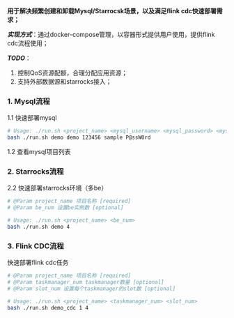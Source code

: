**用于解决频繁创建和卸载Mysql/Starrocsk场景，以及满足flink cdc快速部署需求；**

***实现方式***：通过docker-compose管理，以容器形式提供用户使用，提供flink cdc流程使用；

***TODO***：
1. 控制QoS资源配额，合理分配应用资源；
2. 支持外部数据源和starrocks接入；

### 1. Mysql流程
1.1 快速部署mysql
```bash
# Usage: ./run.sh <project_name> <mysql_username> <mysql_password> <mysql_dbname> <mysql_root_password>
bash ./run.sh demo demo 123456 sample P@ssW0rd
```
1.2 查看mysql项目列表


### 2. Starrocks流程
2.2 快速部署starrocks环境（多be）
``` bash
# @Param project_name 项目名称 [required]
# @Param be_num 设置be实例数 [optional]

# Usage: ./run.sh <project_name> <be_num>
bash ./run.sh demo 4
```

### 3. Flink CDC流程
快速部署flink cdc任务
```bash
# @Param project_name 项目名称 [required]
# @Param taskmanager_num taskmanager数量 [optional]
# @Param slot_num 设置每个taskmanager的slot数 [optional]

# Usage: ./run.sh <project_name> <taskmanager_num> <slot_num>
bash ./run.sh demo_cdc 1 4
```